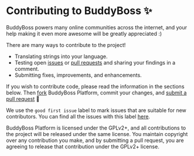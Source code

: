 # Contributing to BuddyBoss ✨

BuddyBoss powers many online communities across the internet, and your help making it even more awesome will be greatly appreciated :)

There are many ways to contribute to the project!

- Translating strings into your language.
- Testing open [issues](https://github.com/buddyboss/buddyboss-platform/issues) or [pull requests](https://github.com/buddyboss/buddyboss-platform/pulls) and sharing your findings in a comment.
- Submitting fixes, improvements, and enhancements.

If you wish to contribute code, please read the information in the sections below. Then [fork](https://help.github.com/articles/fork-a-repo/) BuddyBoss Platform, commit your changes, and [submit a pull request](https://help.github.com/articles/using-pull-requests/) 🎉

We use the `good first issue` label to mark issues that are suitable for new contributors. You can find all the issues with this label [here](https://github.com/buddyboss/buddyboss-platform/issues?q=is%3Aopen+is%3Aissue+label%3A%22good+first+issue%22).

BuddyBoss Platform is licensed under the GPLv2+, and all contributions to the project will be released under the same license. You maintain copyright over any contribution you make, and by submitting a pull request, you are agreeing to release that contribution under the GPLv2+ license.
